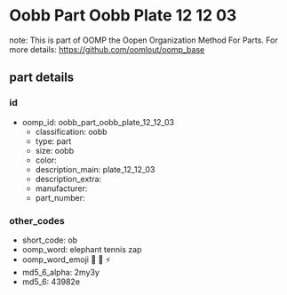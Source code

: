 # Oobb Part Oobb Plate 12 12 03  

note: This is part of OOMP the Oopen Organization Method For Parts. For more details: https://github.com/oomlout/oomp_base

##  part details





### id
* oomp_id: oobb_part_oobb_plate_12_12_03
  * classification: oobb
  * type: part
  * size: oobb
  * color: 
  * description_main: plate_12_12_03
  * description_extra: 
  * manufacturer: 
  * part_number: 

### other_codes
* short_code: ob
* oomp_word: elephant tennis zap
* oomp_word_emoji :elephant: :tennis: :zap:
* md5_6_alpha: 2my3y
* md5_6: 43982e
